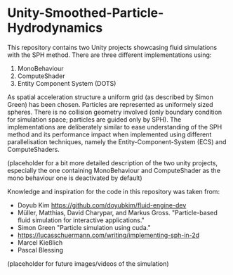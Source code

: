 # Unity-Smoothed-Particle-Hydrodynamics
This repository contains two Unity projects showcasing fluid simulations with the SPH method. There are three different implementations using:
1. MonoBehaviour
2. ComputeShader
3. Entity Component System (DOTS)

As spatial acceleration structure a uniform grid (as described by Simon Green) has been chosen. Particles are represented as uniformely sized spheres. There is no collision geometry involved (only boundary condition for simulation space; particles are guided only by SPH). The implementations are deliberately similar to ease understanding of the SPH method and its performance impact when implemented using different parallelisation techniques, namely the Entity-Component-System (ECS) and ComputeShaders.

(placeholder for a bit more detailed description of the two unity projects, especially the one containing MonoBehaviour and ComputeShader as the mono behaviour one is deactivated by default)

Knowledge and inspiration for the code in this repository was taken from:
- Doyub Kim https://github.com/doyubkim/fluid-engine-dev
- Müller, Matthias, David Charypar, and Markus Gross. "Particle-based fluid simulation for interactive applications."
- Simon Green "Particle simulation using cuda."
- https://lucasschuermann.com/writing/implementing-sph-in-2d
- Marcel Kießlich
- Pascal Blessing

(placeholder for future images/videos of the simulation)

